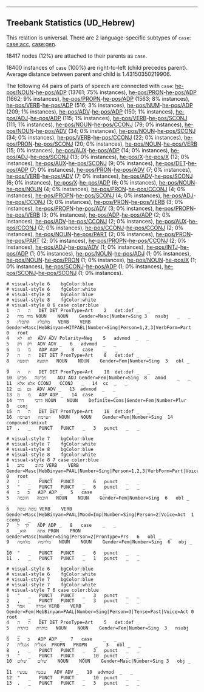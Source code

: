 

--------------------------------------------------------------------------------

## Treebank Statistics (UD_Hebrew)

This relation is universal.
There are 2 language-specific subtypes of `case`: [case:acc](), [case:gen]().

18417 nodes (12%) are attached to their parents as `case`.

18400 instances of `case` (100%) are right-to-left (child precedes parent).
Average distance between parent and child is 1.43150350219906.

The following 44 pairs of parts of speech are connected with `case`: [he-pos/NOUN]()-[he-pos/ADP]() (13761; 75% instances), [he-pos/PRON]()-[he-pos/ADP]() (1662; 9% instances), [he-pos/PROPN]()-[he-pos/ADP]() (1563; 8% instances), [he-pos/VERB]()-[he-pos/ADP]() (516; 3% instances), [he-pos/NUM]()-[he-pos/ADP]() (209; 1% instances), [he-pos/ADV]()-[he-pos/ADP]() (150; 1% instances), [he-pos/ADJ]()-[he-pos/ADP]() (115; 1% instances), [he-pos/VERB]()-[he-pos/SCONJ]() (111; 1% instances), [he-pos/NOUN]()-[he-pos/CCONJ]() (79; 0% instances), [he-pos/NOUN]()-[he-pos/ADV]() (34; 0% instances), [he-pos/NOUN]()-[he-pos/SCONJ]() (34; 0% instances), [he-pos/VERB]()-[he-pos/CCONJ]() (22; 0% instances), [he-pos/PRON]()-[he-pos/SCONJ]() (20; 0% instances), [he-pos/NOUN]()-[he-pos/VERB]() (15; 0% instances), [he-pos/AUX]()-[he-pos/ADP]() (14; 0% instances), [he-pos/ADJ]()-[he-pos/SCONJ]() (13; 0% instances), [he-pos/X]()-[he-pos/X]() (12; 0% instances), [he-pos/AUX]()-[he-pos/SCONJ]() (9; 0% instances), [he-pos/DET]()-[he-pos/ADP]() (7; 0% instances), [he-pos/PRON]()-[he-pos/ADV]() (7; 0% instances), [he-pos/VERB]()-[he-pos/ADV]() (7; 0% instances), [he-pos/ADV]()-[he-pos/SCONJ]() (6; 0% instances), [he-pos/X]()-[he-pos/ADP]() (6; 0% instances), [he-pos/NOUN]()-[he-pos/NOUN]() (4; 0% instances), [he-pos/PRON]()-[he-pos/CCONJ]() (4; 0% instances), [he-pos/PROPN]()-[he-pos/SCONJ]() (4; 0% instances), [he-pos/ADJ]()-[he-pos/CCONJ]() (3; 0% instances), [he-pos/PRON]()-[he-pos/VERB]() (3; 0% instances), [he-pos/PROPN]()-[he-pos/ADV]() (3; 0% instances), [he-pos/PROPN]()-[he-pos/VERB]() (3; 0% instances), [he-pos/ADP]()-[he-pos/ADP]() (2; 0% instances), [he-pos/ADV]()-[he-pos/CCONJ]() (2; 0% instances), [he-pos/AUX]()-[he-pos/CCONJ]() (2; 0% instances), [he-pos/CCONJ]()-[he-pos/CCONJ]() (2; 0% instances), [he-pos/NOUN]()-[he-pos/PART]() (2; 0% instances), [he-pos/PRON]()-[he-pos/PART]() (2; 0% instances), [he-pos/PROPN]()-[he-pos/CCONJ]() (2; 0% instances), [he-pos/ADJ]()-[he-pos/ADV]() (1; 0% instances), [he-pos/INTJ]()-[he-pos/ADP]() (1; 0% instances), [he-pos/NOUN]()-[he-pos/ADJ]() (1; 0% instances), [he-pos/NOUN]()-[he-pos/PRON]() (1; 0% instances), [he-pos/NOUN]()-[he-pos/X]() (1; 0% instances), [he-pos/SCONJ]()-[he-pos/ADP]() (1; 0% instances), [he-pos/SCONJ]()-[he-pos/SCONJ]() (1; 0% instances).


~~~ conllu
# visual-style 6	bgColor:blue
# visual-style 6	fgColor:white
# visual-style 8	bgColor:blue
# visual-style 8	fgColor:white
# visual-style 8 6 case	color:blue
1	ה	ה	DET	DET	PronType=Art	2	det:def	_	_
2	מוח	מוח	NOUN	NOUN	Gender=Masc|Number=Sing	3	nsubj	_	_
3	מתפלץ	התפלץ	VERB	VERB	Gender=Masc|HebBinyan=HITPAEL|Number=Sing|Person=1,2,3|VerbForm=Part	0	root	_	_
4	לא	לא	ADV	ADV	Polarity=Neg	5	advmod	_	_
5	רק	רק	ADV	ADV	_	6	advmod	_	_
6	מ	מ	ADP	ADP	_	8	case	_	_
7	ה	ה	DET	DET	PronType=Art	8	det:def	_	_
8	תופעה	תופעה	NOUN	NOUN	Gender=Fem|Number=Sing	3	obl	_	_
9	ה	ה	DET	DET	PronType=Art	10	det:def	_	_
10	מבישה	מביש	ADJ	ADJ	Gender=Fem|Number=Sing	8	amod	_	_
11	אלא	אלא	CCONJ	CCONJ	_	14	cc	_	_
12	גם	גם	ADV	ADV	_	13	advmod	_	_
13	מ	מ	ADP	ADP	_	14	case	_	_
14	דרכי	דרך	NOUN	NOUN	Definite=Cons|Gender=Fem|Number=Plur	8	conj	_	_
15	ה	ה	DET	DET	PronType=Art	16	det:def	_	_
16	הערמה	הערמה	NOUN	NOUN	Gender=Fem|Number=Sing	14	compound:smixut	_	_
17	.	_	PUNCT	PUNCT	_	3	punct	_	_

~~~


~~~ conllu
# visual-style 7	bgColor:blue
# visual-style 7	fgColor:white
# visual-style 8	bgColor:blue
# visual-style 8	fgColor:white
# visual-style 8 7 case	color:blue
1	כתוב	כתב	VERB	VERB	Gender=Masc|HebBinyan=PAAL|Number=Sing|Person=1,2,3|VerbForm=Part|Voice=Act	0	root	_	_
2	:	_	PUNCT	PUNCT	_	6	punct	_	_
3	"	_	PUNCT	PUNCT	_	6	punct	_	_
4	ב	ב	ADP	ADP	_	5	case	_	_
5	חוכמה	חוכמה	NOUN	NOUN	Gender=Fem|Number=Sing	6	obl	_	_
6	עשה	עשה	VERB	VERB	Gender=Masc|HebBinyan=PAAL|Mood=Imp|Number=Sing|Person=2|Voice=Act	1	ccomp	_	_
7	לך	ל	ADP	ADP	_	8	case	_	_
8	_אתה	הוא	PRON	PRON	Gender=Masc|Number=Sing|Person=2|PronType=Prs	6	obl	_	_
9	מלחמה	מלחמה	NOUN	NOUN	Gender=Fem|Number=Sing	6	obj	_	_
10	"	_	PUNCT	PUNCT	_	6	punct	_	_
11	.	_	PUNCT	PUNCT	_	1	punct	_	_

~~~


~~~ conllu
# visual-style 6	bgColor:blue
# visual-style 6	fgColor:white
# visual-style 7	bgColor:blue
# visual-style 7	fgColor:white
# visual-style 7 6 case	color:blue
1	"	_	PUNCT	PUNCT	_	3	punct	_	_
2	,	_	PUNCT	PUNCT	_	3	punct	_	_
3	אמרה	אמר	VERB	VERB	Gender=Fem|HebBinyan=PAAL|Number=Sing|Person=3|Tense=Past|Voice=Act	0	root	_	_
4	ה	ה	DET	DET	PronType=Art	5	det:def	_	_
5	כותרת	כותרת	NOUN	NOUN	Gender=Fem|Number=Sing	3	nsubj	_	_
6	ב	ב	ADP	ADP	_	7	case	_	_
7	אנגלית	אנגלית	PROPN	PROPN	_	3	obl	_	_
8	,	_	PUNCT	PUNCT	_	3	punct	_	_
9	"	_	PUNCT	PUNCT	_	10	punct	_	_
10	שלום	שלום	NOUN	NOUN	Gender=Masc|Number=Sing	3	obj	_	_
11	עכשיו	עכשיו	ADV	ADV	_	10	advmod	_	_
12	"	_	PUNCT	PUNCT	_	10	punct	_	_
13	.	_	PUNCT	PUNCT	_	3	punct	_	_

~~~


